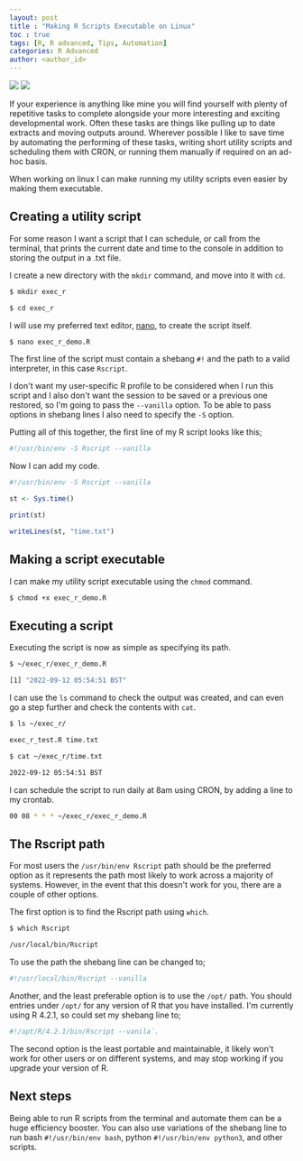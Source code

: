 ```yaml
---
layout: post
title : "Making R Scripts Executable on Linux"
toc : true
tags: [R, R advanced, Tips, Automation]
categories: R Advanced
author: <author_id>
---
```


![](https://img.shields.io/badge/Tested%20On-Ubuntu%2021.04-blue) ![](https://img.shields.io/badge/Language-R-blue)

If your experience is anything like mine you will find yourself with plenty of repetitive tasks to complete alongside your more interesting and exciting developmental work. Often these tasks are things like pulling up to date extracts and moving outputs around. Wherever possible I like to save time by automating the performing of these tasks, writing short utility scripts and scheduling them with CRON, or running them manually if required on an ad-hoc basis.

When working on linux I can make running my utility scripts even easier by making them executable.

## Creating a utility script

For some reason I want a script that I can schedule, or call from the terminal, that prints the current date and time to the console in addition to storing the output in a .txt file.

I create a new directory with the `mkdir` command, and move into it with `cd`.

``` bash
$ mkdir exec_r

$ cd exec_r
```

I will use my preferred text editor, [nano](https://www.nano-editor.org/), to create the script itself.

``` bash
$ nano exec_r_demo.R
```

The first line of the script must contain a shebang `#!` and the path to a valid interpreter, in this case `Rscript`.

I don't want my user-specific R profile to be considered when I run this script and I also don't want the session to be saved or a previous one restored, so I'm going to pass the `--vanilla` option. To be able to pass options in shebang lines I also need to specify the `-S` option.

Putting all of this together, the first line of my R script looks like this;

``` r
#!/usr/bin/env -S Rscript --vanilla
```

Now I can add my code.

``` r
#!/usr/bin/env -S Rscript --vanilla

st <- Sys.time()

print(st)

writeLines(st, "time.txt")
```

## Making a script executable

I can make my utility script executable using the `chmod` command.

``` bash
$ chmod +x exec_r_demo.R
```

## Executing a script

Executing the script is now as simple as specifying its path.

``` bash
$ ~/exec_r/exec_r_demo.R

[1] "2022-09-12 05:54:51 BST"
```

I can use the `ls` command to check the output was created, and can even go a step further and check the contents with `cat`.

``` bash
$ ls ~/exec_r/

exec_r_test.R time.txt

$ cat ~/exec_r/time.txt

2022-09-12 05:54:51 BST
```

I can schedule the script to run daily at 8am using CRON, by adding a line to my crontab.

``` bash
00 08 * * * ~/exec_r/exec_r_demo.R
```

## The Rscript path

For most users the `/usr/bin/env Rscript` path should be the preferred option as it represents the path most likely to work across a majority of systems. However, in the event that this doesn't work for you, there are a couple of other options.

The first option is to find the Rscript path using `which`.

``` bash
$ which Rscript

/usr/local/bin/Rscript
```

To use the path the shebang line can be changed to;

``` bash
#!/usr/local/bin/Rscript --vanilla
```

Another, and the least preferable option is to use the `/opt/` path. You should entries under `/opt/` for any version of R that you have installed. I'm currently using R 4.2.1, so could set my shebang line to;

``` bash
#!/opt/R/4.2.1/bin/Rscript --vanila`. 
```

The second option is the least portable and maintainable, it likely won't work for other users or on different systems, and may stop working if you upgrade your version of R.

## Next steps

Being able to run R scripts from the terminal and automate them can be a huge efficiency booster. You can also use variations of the shebang line to run bash `#!/usr/bin/env bash`, python `#!/usr/bin/env python3`, and other scripts.

